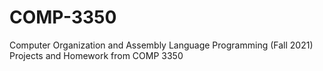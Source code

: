 # COMP-3350
Computer Organization and Assembly Language Programming (Fall 2021)
Projects and Homework from COMP 3350
